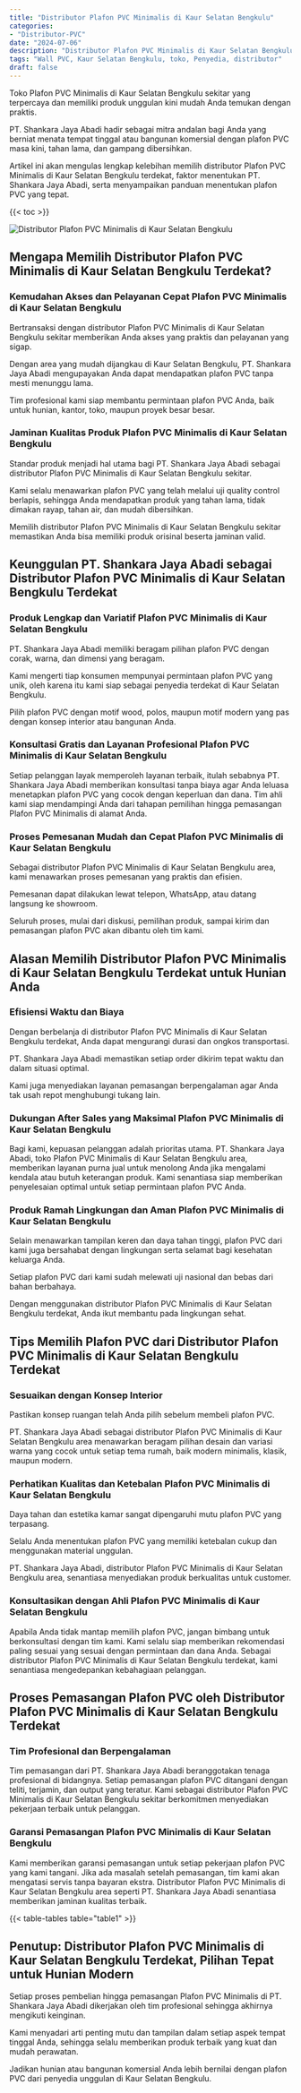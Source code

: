 ```yaml
---
title: "Distributor Plafon PVC Minimalis di Kaur Selatan Bengkulu"
categories: 
- "Distributor-PVC"
date: "2024-07-06"
description: "Distributor Plafon PVC Minimalis di Kaur Selatan Bengkulu bagi rumah, office, serta ritel. Produk unggulan, beragam motif, warna elegan, dengan jasa instalasi ditangani oleh tenaga ahli ahli serta garansi resmi!|Servis penjualan Plafon PVC Minimalis di Kaur Selatan Bengkulu untuk kebutuhan tempat tinggal, kantor, maupun ritel, beserta material berkualitas dan instalasi oleh tim profesional serta jaminan resmi.|Alternatif Plafon PVC Minimalis di Kaur Selatan Bengkulu yang terbukti bagi hunian, kantor, dan ritel, bersama panel berkualitas dan instalasi ditangani oleh tenaga ahli ahli serta garansi resmi.|Penjualan Plafon PVC Minimalis di Kaur Selatan Bengkulu untuk rumah, perkantoran, serta gerai, beserta panel berkualitas dan pemasangan dikerjakan oleh teknisi profesional, dilengkapi dengan kepastian resmi.}"
tags: "Wall PVC, Kaur Selatan Bengkulu, toko, Penyedia, distributor"
draft: false
---
```


Toko Plafon PVC Minimalis di Kaur Selatan Bengkulu sekitar yang terpercaya dan memiliki produk unggulan kini mudah Anda temukan dengan praktis.

PT. Shankara Jaya Abadi hadir sebagai mitra andalan bagi Anda yang berniat menata tempat tinggal atau bangunan komersial dengan plafon PVC masa kini, tahan lama, dan gampang dibersihkan.

Artikel ini akan mengulas lengkap kelebihan memilih distributor Plafon PVC Minimalis di Kaur Selatan Bengkulu terdekat, faktor menentukan PT. Shankara Jaya Abadi, serta menyampaikan panduan menentukan plafon PVC yang tepat.

{{< toc >}}

![Distributor Plafon PVC Minimalis di Kaur Selatan Bengkulu](/images/Distributor-PVC/Distributor-Plafon-PVC-Minimalis-di-Kaur-Selatan-Bengkulu.png)


## Mengapa Memilih Distributor Plafon PVC Minimalis di Kaur Selatan Bengkulu Terdekat?

### Kemudahan Akses dan Pelayanan Cepat Plafon PVC Minimalis di Kaur Selatan Bengkulu

Bertransaksi dengan distributor Plafon PVC Minimalis di Kaur Selatan Bengkulu sekitar memberikan Anda akses yang praktis dan pelayanan yang sigap.

Dengan area yang mudah dijangkau di Kaur Selatan Bengkulu, PT. Shankara Jaya Abadi mengupayakan Anda dapat mendapatkan plafon PVC tanpa mesti menunggu lama.

Tim profesional kami siap membantu permintaan plafon PVC Anda, baik untuk hunian, kantor, toko, maupun proyek besar besar.

### Jaminan Kualitas Produk Plafon PVC Minimalis di Kaur Selatan Bengkulu

Standar produk menjadi hal utama bagi PT. Shankara Jaya Abadi sebagai distributor Plafon PVC Minimalis di Kaur Selatan Bengkulu sekitar.

Kami selalu menawarkan plafon PVC yang telah melalui uji quality control berlapis, sehingga Anda mendapatkan produk yang tahan lama, tidak dimakan rayap, tahan air, dan mudah dibersihkan.

Memilih distributor Plafon PVC Minimalis di Kaur Selatan Bengkulu sekitar memastikan Anda bisa memiliki produk orisinal beserta jaminan valid.

## Keunggulan PT. Shankara Jaya Abadi sebagai Distributor Plafon PVC Minimalis di Kaur Selatan Bengkulu Terdekat

### Produk Lengkap dan Variatif Plafon PVC Minimalis di Kaur Selatan Bengkulu

PT. Shankara Jaya Abadi memiliki beragam pilihan plafon PVC dengan corak, warna, dan dimensi yang beragam.

Kami mengerti tiap konsumen mempunyai permintaan plafon PVC yang unik, oleh karena itu kami siap sebagai penyedia terdekat di Kaur Selatan Bengkulu.

Pilih plafon PVC dengan motif wood, polos, maupun motif modern yang pas dengan konsep interior atau bangunan Anda.

### Konsultasi Gratis dan Layanan Profesional Plafon PVC Minimalis di Kaur Selatan Bengkulu

Setiap pelanggan layak memperoleh layanan terbaik, itulah sebabnya PT. Shankara Jaya Abadi memberikan konsultasi tanpa biaya agar Anda leluasa menetapkan plafon PVC yang cocok dengan keperluan dan dana. Tim ahli kami siap mendampingi Anda dari tahapan pemilihan hingga pemasangan Plafon PVC Minimalis di alamat Anda.

### Proses Pemesanan Mudah dan Cepat Plafon PVC Minimalis di Kaur Selatan Bengkulu

Sebagai distributor Plafon PVC Minimalis di Kaur Selatan Bengkulu area, kami menawarkan proses pemesanan yang praktis dan efisien.

Pemesanan dapat dilakukan lewat telepon, WhatsApp, atau datang langsung ke showroom.

Seluruh proses, mulai dari diskusi, pemilihan produk, sampai kirim dan pemasangan plafon PVC akan dibantu oleh tim kami.

## Alasan Memilih Distributor Plafon PVC Minimalis di Kaur Selatan Bengkulu Terdekat untuk Hunian Anda

### Efisiensi Waktu dan Biaya

Dengan berbelanja di distributor Plafon PVC Minimalis di Kaur Selatan Bengkulu terdekat, Anda dapat mengurangi durasi dan ongkos transportasi.

PT. Shankara Jaya Abadi memastikan setiap order dikirim tepat waktu dan dalam situasi optimal.

Kami juga menyediakan layanan pemasangan berpengalaman agar Anda tak usah repot menghubungi tukang lain.

### Dukungan After Sales yang Maksimal Plafon PVC Minimalis di Kaur Selatan Bengkulu

Bagi kami, kepuasan pelanggan adalah prioritas utama. PT. Shankara Jaya Abadi, toko Plafon PVC Minimalis di Kaur Selatan Bengkulu area, memberikan layanan purna jual untuk menolong Anda jika mengalami kendala atau butuh keterangan produk. Kami senantiasa siap memberikan penyelesaian optimal untuk setiap permintaan plafon PVC Anda.

### Produk Ramah Lingkungan dan Aman Plafon PVC Minimalis di Kaur Selatan Bengkulu

Selain menawarkan tampilan keren dan daya tahan tinggi, plafon PVC dari kami juga bersahabat dengan lingkungan serta selamat bagi kesehatan keluarga Anda.

Setiap plafon PVC dari kami sudah melewati uji nasional dan bebas dari bahan berbahaya.

Dengan menggunakan distributor Plafon PVC Minimalis di Kaur Selatan Bengkulu terdekat, Anda ikut membantu pada lingkungan sehat.

## Tips Memilih Plafon PVC dari Distributor Plafon PVC Minimalis di Kaur Selatan Bengkulu Terdekat

### Sesuaikan dengan Konsep Interior

Pastikan konsep ruangan telah Anda pilih sebelum membeli plafon PVC.

PT. Shankara Jaya Abadi sebagai distributor Plafon PVC Minimalis di Kaur Selatan Bengkulu area menawarkan beragam pilihan desain dan variasi warna yang cocok untuk setiap tema rumah, baik modern minimalis, klasik, maupun modern.

### Perhatikan Kualitas dan Ketebalan Plafon PVC Minimalis di Kaur Selatan Bengkulu

Daya tahan dan estetika kamar sangat dipengaruhi mutu plafon PVC yang terpasang.

Selalu Anda menentukan plafon PVC yang memiliki ketebalan cukup dan menggunakan material unggulan.

PT. Shankara Jaya Abadi, distributor Plafon PVC Minimalis di Kaur Selatan Bengkulu area, senantiasa menyediakan produk berkualitas untuk customer.

### Konsultasikan dengan Ahli Plafon PVC Minimalis di Kaur Selatan Bengkulu

Apabila Anda tidak mantap memilih plafon PVC, jangan bimbang untuk berkonsultasi dengan tim kami. Kami selalu siap memberikan rekomendasi paling sesuai yang sesuai dengan permintaan dan dana Anda. Sebagai distributor Plafon PVC Minimalis di Kaur Selatan Bengkulu terdekat, kami senantiasa mengedepankan kebahagiaan pelanggan.

## Proses Pemasangan Plafon PVC oleh Distributor Plafon PVC Minimalis di Kaur Selatan Bengkulu Terdekat

### Tim Profesional dan Berpengalaman

Tim pemasangan dari PT. Shankara Jaya Abadi beranggotakan tenaga profesional di bidangnya. Setiap pemasangan plafon PVC ditangani dengan teliti, terjamin, dan output yang teratur. Kami sebagai distributor Plafon PVC Minimalis di Kaur Selatan Bengkulu sekitar berkomitmen menyediakan pekerjaan terbaik untuk pelanggan.

### Garansi Pemasangan Plafon PVC Minimalis di Kaur Selatan Bengkulu

Kami memberikan garansi pemasangan untuk setiap pekerjaan plafon PVC yang kami tangani. Jika ada masalah setelah pemasangan, tim kami akan mengatasi servis tanpa bayaran ekstra. Distributor Plafon PVC Minimalis di Kaur Selatan Bengkulu area seperti PT. Shankara Jaya Abadi senantiasa memberikan jaminan kualitas terbaik.

{{< table-tables table="table1" >}}

## Penutup: Distributor Plafon PVC Minimalis di Kaur Selatan Bengkulu Terdekat, Pilihan Tepat untuk Hunian Modern

Setiap proses pembelian hingga pemasangan Plafon PVC Minimalis di PT. Shankara Jaya Abadi dikerjakan oleh tim profesional sehingga akhirnya mengikuti keinginan.

Kami menyadari arti penting mutu dan tampilan dalam setiap aspek tempat tinggal Anda, sehingga selalu memberikan produk terbaik yang kuat dan mudah perawatan.

Jadikan hunian atau bangunan komersial Anda lebih bernilai dengan plafon PVC dari penyedia unggulan di Kaur Selatan Bengkulu.